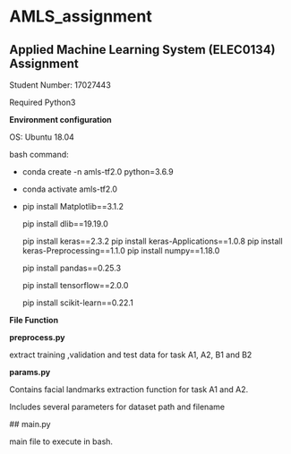 # AMLS_assignment

## Applied Machine Learning System (ELEC0134) Assignment

Student Number: 17027443

Required Python3 

**Environment configuration**

OS: Ubuntu 18.04

bash command:

* conda create -n amls-tf2.0 python=3.6.9

* conda activate amls-tf2.0

* pip install Matplotlib==3.1.2

  pip install dlib==19.19.0

  pip install keras==2.3.2
  pip install keras-Applications==1.0.8
  pip install keras-Preprocessing==1.1.0
  pip install numpy==1.18.0

  pip install pandas==0.25.3

  pip install tensorflow==2.0.0

  pip install scikit-learn==0.22.1

**File Function**

**preprocess.py**

extract training ,validation and test data for task A1, A2, B1 and B2

**params.py**

Contains facial landmarks extraction function for task A1 and A2.

Includes several parameters for dataset path and filename

\## main.py

main file to execute in bash.